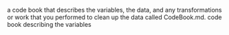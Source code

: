 




a code book that describes the variables, the data, and any transformations or work that you performed to clean up the data called CodeBook.md.
code book describing the variables